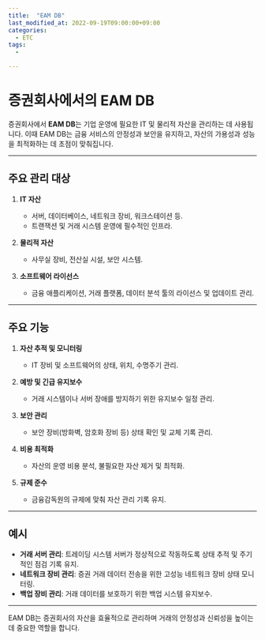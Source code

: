 ```yaml
---
title:  "EAM DB"
last_modified_at: 2022-09-19T09:00:00+09:00
categories:
  - ETC
tags: 
  - 

---
```


# 증권회사에서의 EAM DB

증권회사에서 **EAM DB**는 기업 운영에 필요한 IT 및 물리적 자산을 관리하는 데 사용됩니다. 이때 EAM DB는 금융 서비스의 안정성과 보안을 유지하고, 자산의 가용성과 성능을 최적화하는 데 초점이 맞춰집니다.

---

## 주요 관리 대상

1. **IT 자산**  
   - 서버, 데이터베이스, 네트워크 장비, 워크스테이션 등.  
   - 트랜잭션 및 거래 시스템 운영에 필수적인 인프라.

2. **물리적 자산**  
   - 사무실 장비, 전산실 시설, 보안 시스템.

3. **소프트웨어 라이선스**  
   - 금융 애플리케이션, 거래 플랫폼, 데이터 분석 툴의 라이선스 및 업데이트 관리.

---

## 주요 기능

1. **자산 추적 및 모니터링**  
   - IT 장비 및 소프트웨어의 상태, 위치, 수명주기 관리.

2. **예방 및 긴급 유지보수**  
   - 거래 시스템이나 서버 장애를 방지하기 위한 유지보수 일정 관리.

3. **보안 관리**  
   - 보안 장비(방화벽, 암호화 장비 등) 상태 확인 및 교체 기록 관리.

4. **비용 최적화**  
   - 자산의 운영 비용 분석, 불필요한 자산 제거 및 최적화.

5. **규제 준수**  
   - 금융감독원의 규제에 맞춰 자산 관리 기록 유지.

---

## 예시

- **거래 서버 관리**: 트레이딩 시스템 서버가 정상적으로 작동하도록 상태 추적 및 주기적인 점검 기록 유지.
- **네트워크 장비 관리**: 증권 거래 데이터 전송을 위한 고성능 네트워크 장비 상태 모니터링.
- **백업 장비 관리**: 거래 데이터를 보호하기 위한 백업 시스템 유지보수.

---

EAM DB는 증권회사의 자산을 효율적으로 관리하며 거래의 안정성과 신뢰성을 높이는 데 중요한 역할을 합니다.

